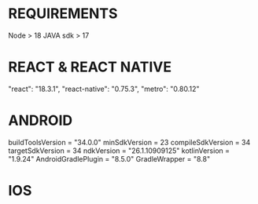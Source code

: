 # REQUIREMENTS
Node > 18
JAVA sdk > 17

# REACT & REACT NATIVE
"react": "18.3.1",
"react-native": "0.75.3",
"metro": "0.80.12"

# ANDROID
buildToolsVersion = "34.0.0"
minSdkVersion = 23
compileSdkVersion = 34
targetSdkVersion = 34
ndkVersion = "26.1.10909125"
kotlinVersion = "1.9.24"
AndroidGradlePlugin = "8.5.0"
GradleWrapper = "8.8"

# IOS
